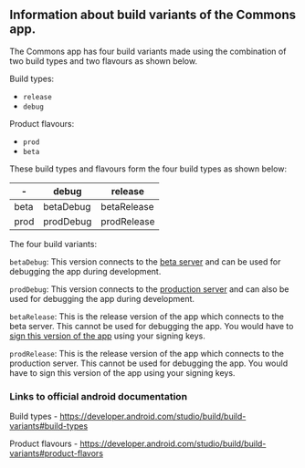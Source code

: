 ## Information about build variants of the Commons app.

The Commons app has four build variants made using the combination of two build types and two flavours as shown below.

Build types:

* `release`
* `debug`

Product flavours:

* `prod`
* `beta`

These build types and flavours form the four build types as shown below:

 **-** | debug | release
--|---------|------
beta|betaDebug|betaRelease
prod|prodDebug|prodRelease

The four build variants:

`betaDebug`: This version connects to the [beta server](https://commons.wikimedia.beta.wmflabs.org/wiki/Main_Page) and can be used for debugging the app during development.

`prodDebug`: This version connects to the [production server](https://commons.wikimedia.org/wiki/Main_Page) and can also be used for debugging the app during development.

`betaRelease`: This is the release version of the app which connects to the beta server. This cannot be used for debugging the app. You would have to [sign this version of the app](https://developer.android.com/studio/publish/app-signing) using your signing keys.

`prodRelease`: This is the release version of the app which connects to the production server. This cannot be used for debugging the app. You would have to sign this version of the app using your signing keys.


### Links to official android documentation
Build types - https://developer.android.com/studio/build/build-variants#build-types

Product flavours - https://developer.android.com/studio/build/build-variants#product-flavors
